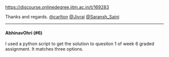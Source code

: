 https://discourse.onlinedegree.iitm.ac.in/t/169283

Thanks and regards. <a class="mention" href="/u/carlton">@carlton</a> <a class="mention" href="/u/jivraj">@Jivraj</a> <a class="mention" href="/u/saransh_saini">@Saransh_Saini</a></p><hr>

<h4>AbhinavOhri (#6)</h4>
<p>I used a python script to get the solution to quesiton 1 of week 6 graded assignment. It matches three options.